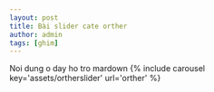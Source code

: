 ```yaml
---
layout: post
title: Bài slider cate orther
author: admin
tags: [ghim]
---
```

Noi dung o day ho tro mardown
{% include carousel key='assets/ortherslider' url='orther' %}
